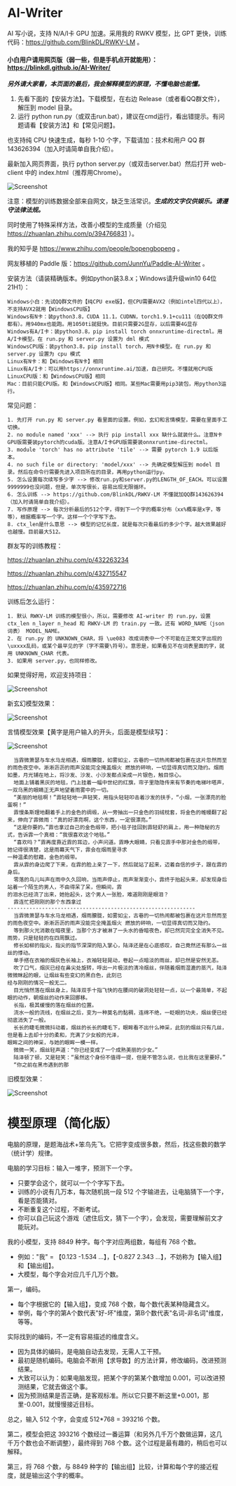 # AI-Writer
AI 写小说，支持 N/A/I卡 GPU 加速。采用我的 RWKV 模型，比 GPT 更快，训练代码：https://github.com/BlinkDL/RWKV-LM 。

#### 小白用户请用网页版（弱一些，但是手机点开就能用）：https://blinkdl.github.io/AI-Writer/

***另外请大家看，本页面的最后，我会解释模型的原理，不懂电脑也能懂。***

1. 先看下面的【安装方法】。下载模型，在右边 Release（或者看QQ群文件），解压到 model 目录。
2. 运行 python run.py（或双击run.bat），建议在cmd运行，看出错提示。有问题请看【安装方法】和【常见问题】。

也支持纯 CPU 快速生成，每秒 1-10 个字，下载请加：技术和用户 QQ 群 143626394（加入时请简单自我介绍）。

最新加入网页界面，执行 python server.py（或双击server.bat）然后打开 web-client 中的 index.html（推荐用Chrome）。

![Screenshot](server.jpg)

注意：模型的训练数据全部来自网文，缺乏生活常识。***生成的文字仅供娱乐。请遵守法律法规。***

同时使用了特殊采样方法，改善小模型的生成质量（介绍见 https://zhuanlan.zhihu.com/p/394766831 ）。

我的知乎是 https://www.zhihu.com/people/bopengbopeng 。

网友移植的 Paddle 版：https://github.com/JunnYu/Paddle-AI-Writer 。

安装方法（请装精确版本。例如python装3.8.x；Windows请升级win10 64位21H1）：
```
Windows小白：先试QQ群文件的【纯CPU exe版】，但CPU需要AVX2（例如intel四代以上），不支持AVX2就用【WindowsCPU版】
Windows有N卡：装python3.8，CUDA 11.1，CUDNN，torch1.9.1+cu111（在QQ群文件都有）。用940mx也能跑。用1050ti就挺快。目前只需要2G显存，以后需要4G显存
Windows有A/I卡：装python3.8，pip install torch onnxruntime-directml。用A/I卡模型。在 run.py 和 server.py 设置为 dml 模式
WindowsCPU版：装python3.8，pip install torch，用N卡模型。在 run.py 和 server.py 设置为 cpu 模式
Linux有N卡：和【Windows有N卡】相同
Linux有A/I卡：可以用https://onnxruntime.ai/加速，自己研究。不懂就用CPU版
LinuxCPU版：和【WindowsCPU版】相同
Mac：目前只能CPU版。和【WindowsCPU版】相同。某些Mac需要用pip3装包，用python3运行。
```
常见问题：
```
1. 先打开 run.py 和 server.py 看里面的设置。例如，玄幻和言情模型，需要在里面手工切换。
2. no module named 'xxx' --> 执行 pip install xxx 缺什么就装什么。注意N卡GPU版需要装pytorch的cuda版。注意A/I卡GPU版需要装onnxruntime-directml。
3. module 'torch' has no attribute 'tile' --> 需要 pytorch 1.9 以后版本。
4. no such file or directory: 'model/xxx' --> 先确定模型解压到 model 目录。然后在命令行需要先进入项目所在的目录，再用python运行py。
5. 怎么设置每次续写多少字 --> 修改run.py和server.py的LENGTH_OF_EACH。可以设置9999999也没问题，但是，单次写很长，容易出现无限循环。
6. 怎么训练 --> https://github.com/BlinkDL/RWKV-LM 不懂就加QQ群143626394（加入时请简单自我介绍）。
7. 写作原理 --> 每次分析最后的512个字，得到下一个字的概率分布（xx%概率是x字，等等），根据概率写一个字。这样一个个字写下去。
8. ctx_len是什么意思 --> 模型的记忆长度，就是每次只看最后的多少个字。越大效果越好也越慢。目前最大512。
```
群友写的训练教程：

https://zhuanlan.zhihu.com/p/432263234

https://zhuanlan.zhihu.com/p/432715547

https://zhuanlan.zhihu.com/p/435972716

训练后怎么运行：
```
1. 默认 RWKV-LM 训练的模型很小，所以，需要修改 AI-writer 的 run.py，设置 ctx_len n_layer n_head 和 RWKV-LM 的 train.py 一致。还有 WORD_NAME（json词表） MODEL_NAME。
2. 在 run.py 的 UNKNOWN_CHAR，将 \ue083 改成词表中一个不可能在正常文字出现的\uxxxx乱码，或某个最罕见的字（字不需要\符号）。意思是，如果看见不在词表里面的字，就用 UNKNOWN_CHAR 代表。
3. 如果用 server.py，也同样修改。
```

如果觉得好用，欢迎支持项目：

![Screenshot](alipay.png)

新玄幻模型效果：

![Screenshot](AI-Writer.jpg)

言情模型效果【黄字是用户输入的开头，后面是模型续写】：

![Screenshot](AI-writer-yq.png)

```
  当霏微萧瑟与车水马龙相遇，烟雨朦胧，如雾如尘，古巷的一切热闹都被包裹在这片忽然而至的雨色夜空中。淅淅沥沥的雨声没能完全掩盖烟火 燃放的砰响，一切显得真切而又隐约。烟雨如墨，月光铺在地上，将沙发、沙发、小沙发都点染成一片银色，触目惊心。
  地面上铺着黑灰的地毯，门上挂着一幅中世纪的红旗，帘子里隐隐传来有节奏的电梯咔嗒声，一双乌黑的眼睛正无声地望着雨雾中的一切。
  “美丽的地毯啊！”霏轻轻地一声轻笑，用指头轻轻叩击着沙发的扶手，“小烟，一张漂亮的脸蛋啊！”
  霏慢条斯理地翻着手上的金色的绸缎，从一旁抽出一只金色的羽绒枕套，将金色的帷幔翻了起来，伸向了霏微雨：“真的好漂亮啊，这个东西，一定很漂亮。”
  “这是你要的。”霏也拿过自己的金色缎带，把小毯子挂回到霏轻舒的肩上，用一种隐秘的方式，告诉霏一个真相：“我很喜欢这个地毯。”
  “喜欢吗？”霏再度靠近霏的耳边，小声问道。霏睁大眼睛，只看见霏手中那对金色的缎带，她记得很清楚，这是雨幕天气下，霏会在烟雨里寻求
一种温柔的慰藉，金色的缎带。
  霏从霏的身边爬了下来，在霏的脸上亲了一下，然后就站了起来，迈着自信的步子，跟在霏的身后。
  零落的鸟儿叫声在雨中久久回响，当雨声停止，雨声渐渐变小，霏终于抬起头来，却发现身后站着一个陌生的男人，不由得呆了呆，但瞬间，霏
的泪水已经流了出来，她抬起头，这个男人一张脸，难道刚刚是眼泪？
  霏连忙把刚刚的那个东西拿过
------------------------------------------------------------
  当霏微萧瑟与车水马龙相遇，烟雨朦胧，如雾如尘，古巷的一切热闹都被包裹在这片忽然而至的雨色夜空中。淅淅沥沥的雨声没能完全掩盖烟火 燃放的砰响，一切显得真切而又隐约。
  等到那火光消散在暗夜里，当那个方才被淋了一头水的昏暗夜色，却已然完完全全消失不见。雨势，只是轻轻的在四周飘过。
  修长如柳的指尖，指尖的指节深深的陷入掌心，陆泽还是在心底感叹，自己竟然还有那么一丝丝的悸动。
  单手搭在衣袖的烟灰色长袖上，衣袖轻轻晃动，卷起一点暗淡的雨丝，却已然是安然无恙。
  吹了口气，烟灰已经在鼻尖处旋转，呼出一片极淡的清冷烟丝，伴随着烟雨湿漉的蒸汽，陆泽微微眯起的眼，让烟丝有些变幻的黑白色，此刻已
经与刚刚的情况一般无二。
  目光悄然落在烟丝身上，陆泽双手十指飞快的在腰间的破洞处轻轻一点，以一个最简单，不起眼的动作，朝烟丝的动作来回挪移。
  长指，极其缓慢的落在烟丝的位置。
  流水一般的流线，在烟丝之后，变为一种莫名的黏稠，连绵不绝，一眨眼的功夫，烟丝便已经彻底消失了一般。
  长长的睫毛微微抖动着，烟丝的长长的睫毛下，眼眸看不出什么神采，此刻的烟丝只有几丝，但是看上去却十分的柔和，充满了少女般的光泽，
眼眸之间的神采，与她的眼眸一模一样。
  微微一笑，烟丝轻声道：“你已经变成了一个成熟美丽的少女。”
  陆泽顿了顿，又是轻笑：“虽然这个身份不值得一提，但是不管怎么说，也比我在这里要好。”
  “你之前在黑市遇到的那
```

旧模型效果：

![Screenshot](AI-Writer.gif)

# 模型原理（简化版）

电脑的原理，是题海战术+笨鸟先飞。它把字变成很多数，然后，找这些数的数学（统计学）规律。

电脑的学习目标：输入一堆字，预测下一个字。
* 只要学会这个，就可以一个个字写下去。
* 训练的小说有几万本，每次随机挑一段 512 个字输进去，让电脑猜下一个字，看是否能猜对。
* 不断重复这个过程，不断考试。
* 你可以自己玩这个游戏（遮住后文，猜下一个字），会发现，需要理解前文才能玩对。

我的小模型，支持 8849 种字。每个字对应两组数，每组有 768 个数。
* 例如："我" = 【0.123 -1.534 ...】，【-0.827 2.343 ...】，不妨称为【输入组】和【输出组】。
* 大模型，每个字会对应几千几万个数。

第一，编码。
* 每个字根据它的【输入组】，变成 768 个数，每个数代表某种隐藏含义。
* 举例，每个字的第A个数代表"好-坏"维度，第B个数代表"名词-非名词"维度，等等。

实际找到的编码，不一定有容易描述的维度含义。
* 因为具体的编码，是电脑自动去发现，无需人工干预。
* 最初是随机编码。电脑会不断用【求导数】的方法计算，修改编码，改进预测结果。
* 大致可以认为：如果电脑发现，把某个字的第某个数增加 0.001，可以改进预测结果，它就去做这个事。
* 因为预测结果是否正确，是客观标准。所以它只要不断这里+0.001，那里-0.001，就慢慢接近目标。

总之，输入 512 个字，会变成 512*768 =  393216 个数。

第二，模型会把这 393216 个数经过一番运算（和另外几千万个数做运算，这几千万个数也会不断调整），最终得到 768 个数。这个过程是最有趣的，稍后也可以解释。

第三，将 768 个数，与 8849 种字的【输出组】比较，计算和每个字的接近程度，就是输出这个字的概率。
